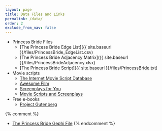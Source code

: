 ```yaml
---
layout: page
title: Data Files and Links 
permalink: /data/
order: 2
exclude_from_nav: false
---
```


* Princess Bride Files
    * [The Princess Bride Edge List]({{ site.baseurl }}/files/PrincessBride_EdgeList.csv)
    * [The Princess Bride Adjacency Matrix]({{ site.baseurl }}/files/PrincessBrideAdjacency.xlsx)
    * [The Princess Bride Script]({{ site.baseurl }}/files/PrincessBride.txt)
* Movie scripts
    * [The Internet Movie Script Database](http://www.imsdb.com/)
    * [Awesome Film](http://www.awesomefilm.com/)
    * [Screenplays for You](http://sfy.ru/)
    * [Movie Scripts and Screenplays](http://www.moviescriptsandscreenplays.com/)
* Free e-books
    * [Project Gutenberg](https://www.gutenberg.org/)

{% comment %}
* [The Princess Bride Gephi File](http://media.moviegalaxies.com/gexf/652.gexf)
{% endcomment %}
